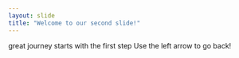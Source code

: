 ```yaml
---
layout: slide
title: "Welcome to our second slide!"
---
```

great journey starts with the first step
Use the left arrow to go back!
